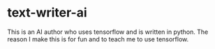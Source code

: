 # text-writer-ai
This is an AI author who uses tensorflow and is written in python. The reason I make this is for fun and to teach me to use tensorflow.
